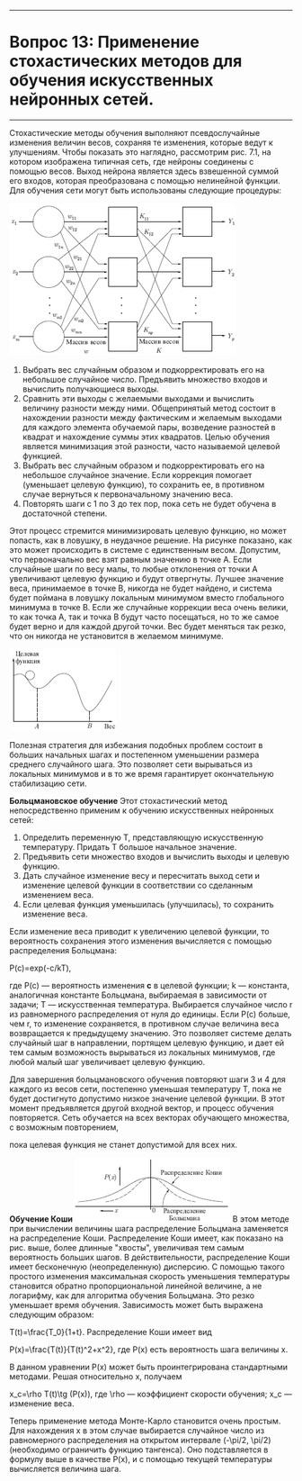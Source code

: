 ___
# Вопрос 13: Применение стохастических методов для обучения искусственных нейронных сетей.
___

Стохастические методы обучения выполняют псевдослучайные изменения величин весов, сохраняя те изменения, которые ведут к улучшениям. Чтобы показать это наглядно, рассмотрим рис. 7.1, на котором изображена типичная сеть, где нейроны соединены с помощью весов. Выход нейрона является здесь взвешенной суммой его входов, которая преобразована с помощью нелинейной функции. Для обучения сети могут быть использованы следующие процедуры: 

![Рисунок](../resources/imgs/t17_1.png) 

1) Выбрать вес случайным образом и подкорректировать его на небольшое случайное число. Предъявить множество входов и вычислить получающиеся выходы. 
2) Сравнить эти выходы с желаемыми выходами и вычислить величину разности между ними. Общепринятый метод состоит в нахождении разности между фактическим и желаемым выходами для каждого элемента обучаемой пары, возведение разностей в квадрат и нахождение суммы этих квадратов. Целью обучения является минимизация этой разности, часто называемой целевой функцией. 
3) Выбрать вес случайным образом и подкорректировать его на небольшое случайное значение. Если коррекция помогает (уменьшает целевую функцию), то сохранить ее, в противном случае вернуться к первоначальному значению веса. 
4) Повторять шаги с 1 по 3 до тех пор, пока сеть не будет обучена в достаточной степени. 

Этот процесс стремится минимизировать целевую функцию, но может попасть, как в ловушку, в неудачное решение. На рисунке показано, как это может происходить в системе с единственным весом. Допустим, что первоначально вес взят равным значению в точке A. Если случайные шаги по весу малы, то любые отклонения от точки A увеличивают целевую функцию и будут отвергнуты. Лучшее значение веса, принимаемое в точке B, никогда не будет найдено, и система будет поймана в ловушку локальным минимумом вместо глобального минимума в точке B. Если же случайные коррекции веса очень велики, то как точка A, так и точка B будут часто посещаться, но то же самое будет верно и для каждой другой точки. Вес будет меняться так резко, что он никогда не установится в желаемом минимуме. 

![Рисунок](../resources/imgs/t17_2.png) 

Полезная стратегия для избежания подобных проблем состоит в больших начальных шагах и постепенном уменьшении размера среднего случайного шага. Это позволяет сети вырываться из локальных минимумов и в то же время гарантирует окончательную стабилизацию сети. 

**Больцмановское обучение** 
Этот стохастический метод непосредственно применим к обучению искусственных нейронных сетей: 

1) Определить переменную T, представляющую искусственную температуру. Придать T большое начальное значение. 
2) Предъявить сети множество входов и вычислить выходы и целевую функцию. 
3) Дать случайное изменение весу и пересчитать выход сети и изменение целевой функции в соответствии со сделанным изменением веса. 
4) Если целевая функция уменьшилась (улучшилась), то сохранить изменение веса. 

Если изменение веса приводит к увеличению целевой функции, то вероятность сохранения этого изменения вычисляется с помощью распределения Больцмана: 

P(c)=exp(-c/kT), 

где P(c) — вероятность изменения **c** в целевой функции; k — константа, аналогичная константе Больцмана, выбираемая в зависимости от задачи; T — искусственная температура. 
Выбирается случайное число r из равномерного распределения от нуля до единицы. Если P(c) больше, чем r, то изменение сохраняется, в противном случае величина веса возвращается к предыдущему значению. Это позволяет системе делать случайный шаг в направлении, портящем целевую функцию, и дает ей тем самым возможность вырываться из локальных минимумов, где любой малый шаг увеличивает целевую функцию. 

Для завершения больцмановского обучения повторяют шаги 3 и 4 для каждого из весов сети, постепенно уменьшая температуру T, пока не будет достигнуто допустимо низкое значение целевой функции. В этот момент предъявляется другой входной вектор, и процесс обучения повторяется. Сеть обучается на всех векторах обучающего множества, с возможным повторением,
 
пока целевая функция не станет допустимой для всех них. 

**Обучение Коши** 
![Рисунок](../resources/imgs/t17_3.png) 
В этом методе при вычислении величины шага распределение Больцмана заменяется на распределение Коши. Распределение Коши имеет, как показано на рис. выше, более длинные "хвосты", увеличивая тем самым вероятность больших шагов. В действительности, распределение Коши имеет бесконечную (неопределенную) дисперсию. С помощью такого простого изменения максимальная скорость уменьшения температуры становится обратно пропорциональной линейной величине, а не логарифму, как для алгоритма обучения Больцмана. Это резко уменьшает время обучения. Зависимость может быть выражена следующим образом: 

T(t)=\frac{T_0}{1+t}. 
Распределение Коши имеет вид 

P(x)=\frac{T(t)}{T(t)^2+x^2}, 
где P(x) есть вероятность шага величины x. 

В данном уравнении P(x) может быть проинтегрирована стандартными методами. Решая относительно x, получаем 

x_c=\rho T(t)\tg (P(x)), 
где \rho — коэффициент скорости обучения; x_c — изменение веса. 

Теперь применение метода Монте-Карло становится очень простым. Для нахождения x в этом случае выбирается случайное число из равномерного распределения на открытом интервале (-\pi/2, \pi/2) (необходимо ограничить функцию тангенса). Оно подставляется в формулу выше в качестве P(x), и с помощью текущей температуры вычисляется величина шага.